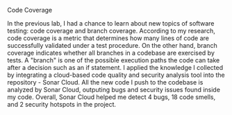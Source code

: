 Code Coverage

In the previous lab, I had a chance to learn about new topics of software testing: code coverage and branch coverage. According to my research, code coverage is a metric that determines how many lines of code are successfully validated under a test procedure. On the other hand, branch coverage indicates whether all branches in a codebase are exercised by tests. A "branch" is one of the possible execution paths the code can take after a decision such as an if statement. I applied the knowledge I collected by integrating a cloud-based code quality and security analysis tool into the repository - Sonar Cloud. All the new code I push to the codebase is analyzed by Sonar Cloud, outputing bugs and security issues found inside my code. Overall, Sonar Cloud helped me detect 4 bugs, 18 code smells, and 2 security hotspots in the project. 